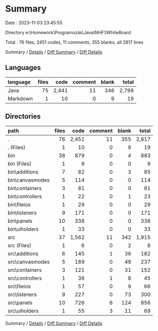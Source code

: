 # Summary

Date : 2023-11-03 23:45:55

Directory e:\\Homework\\Programozás\\Java\\NHF3WhiteBoard

Total : 76 files,  2451 codes, 11 comments, 355 blanks, all 2817 lines

Summary / [Details](details.md) / [Diff Summary](diff.md) / [Diff Details](diff-details.md)

## Languages
| language | files | code | comment | blank | total |
| :--- | ---: | ---: | ---: | ---: | ---: |
| Java | 75 | 2,441 | 11 | 346 | 2,798 |
| Markdown | 1 | 10 | 0 | 9 | 19 |

## Directories
| path | files | code | comment | blank | total |
| :--- | ---: | ---: | ---: | ---: | ---: |
| . | 76 | 2,451 | 11 | 355 | 2,817 |
| . (Files) | 1 | 10 | 0 | 9 | 19 |
| bin | 38 | 879 | 0 | 4 | 883 |
| bin (Files) | 1 | 9 | 0 | 0 | 9 |
| bin\\additions | 7 | 82 | 0 | 3 | 85 |
| bin\\canvasmodes | 5 | 114 | 0 | 0 | 114 |
| bin\\containers | 3 | 81 | 0 | 0 | 81 |
| bin\\controllers | 1 | 22 | 0 | 1 | 23 |
| bin\\fileios | 1 | 29 | 0 | 0 | 29 |
| bin\\listeners | 9 | 171 | 0 | 0 | 171 |
| bin\\panels | 10 | 338 | 0 | 0 | 338 |
| bin\\uiholders | 1 | 33 | 0 | 0 | 33 |
| src | 37 | 1,562 | 11 | 342 | 1,915 |
| src (Files) | 1 | 6 | 0 | 2 | 8 |
| src\\additions | 6 | 145 | 1 | 36 | 182 |
| src\\canvasmodes | 5 | 189 | 0 | 48 | 237 |
| src\\containers | 3 | 121 | 0 | 31 | 152 |
| src\\controllers | 1 | 36 | 1 | 8 | 45 |
| src\\fileios | 1 | 57 | 0 | 9 | 66 |
| src\\listeners | 9 | 227 | 0 | 73 | 300 |
| src\\panels | 10 | 726 | 6 | 124 | 856 |
| src\\uiholders | 1 | 55 | 3 | 11 | 69 |

Summary / [Details](details.md) / [Diff Summary](diff.md) / [Diff Details](diff-details.md)